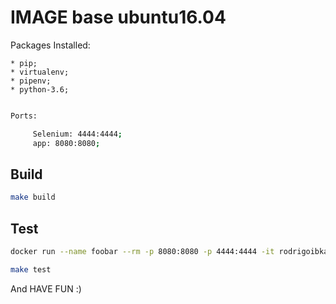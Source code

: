 # IMAGE base ubuntu16.04

Packages Installed:

    * pip;
    * virtualenv;
    * pipenv;
    * python-3.6;
```bash

Ports:

     Selenium: 4444:4444;
     app: 8080:8080;
```

## Build

```bash
make build
```

## Test

```bash
docker run --name foobar --rm -p 8080:8080 -p 4444:4444 -it rodrigoibka/backend:1.0 /bin/bash
```

```bash
make test
```
And HAVE FUN :)
